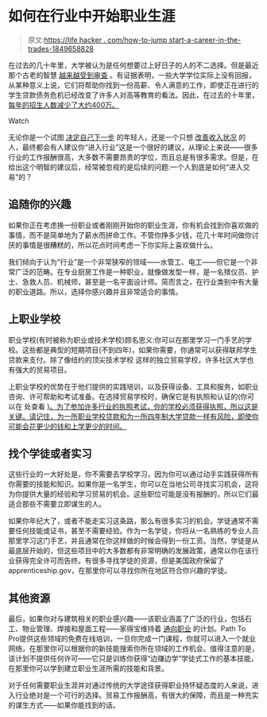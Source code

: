 # 如何在行业中开始职业生涯

> 原文:[https://life hacker . com/how-to-jump start-a-career-in-the-trades-1849658828](https://lifehacker.com/how-to-jumpstart-a-career-in-the-trades-1849658828)

在过去的几十年里，大学被认为是任何想要过上好日子的人的不二选择。但是最近那个古老的智慧 [越来越受到审查](https://money.com/is-college-worth-the-cost-report/) 。有证据表明，一些大学学位实际上没有回报，从某种意义上说，它们将帮助你找到一份高薪、令人满意的工作，即使正在进行的学生贷款债务危机已经改变了许多人对高等教育的看法。因此，在过去的十年里， [每年的招生人数减少了大约400万。](https://www.nbcnews.com/news/us-news/americans-are-increasingly-dubious-going-college-rcna40935#:~:text=There%20are%204%20million%20fewer,people%20straight%20into%20the%20workforce.) 

Watch

无论你是一个试图 [决定自己下一步](https://lifehacker.com/top-10-ways-to-find-your-career-path-1628537579) 的年轻人，还是一个只想 [改善收入状况](https://lifehacker.com/how-to-earn-six-figures-according-to-reddit-1847585166) 的人，最终都会有人建议你“进入行业”这是一个很好的建议，从理论上来说——很多行业的工作报酬很高，大多数不需要昂贵的学位，而且总是有很多需求。但是，在给出这个明智的建议后，经常被忽视的是后续的问题:一个人到底是如何“进入交易”的？

## 追随你的兴趣

如果你正在考虑换一份职业或者刚刚开始你的职业生涯，你有机会找到你喜欢做的事情，而不是简单地为了薪水而拼命工作。不管你挣多少钱，花几十年时间做你讨厌的事情是很糟糕的，所以花点时间考虑一下你实际上喜欢做什么。

我们倾向于认为“行业”是一个非常狭窄的领域——水管工、电工——但它是一个非常广泛的范畴。在专业厨房工作是一种职业，就像做发型一样，是一名殡仪员、护士、急救人员、机械师，甚至是一名平面设计师。简而言之，在行业类别中有大量的职业道路。所以，选择你感兴趣并且非常适合的事情。

## 上职业学校

职业学校(有时被称为职业或技术学校)顾名思义:你可以在那里学习一门手艺的学校。这些都是典型的短期项目(不到四年)，如果你需要，你通常可以获得联邦学生贷款来支付。除了像纽约的顶尖技术学校 这样的独立贸易学校，许多社区大学也有强大的贸易项目。

上职业学校的优势在于他们提供的实践培训，以及获得设备、工具和服务，如职业咨询、许可帮助和考试准备。在选择贸易学校时，确保它是有执照和认证的(你可以在 处查看 [)。为了参加许多行业的执照考试，你的学校必须获得执照，所以这是关键。请记住，为一所职业学校贷款和为一所四年制大学贷款一样有风险，即使你可能会花更少的钱和上学更少的时间。](https://www.ed.gov/accreditation)

## 找个学徒或者实习

这些行业的一大好处是，你不需要去学校学习，因为你可以通过动手实践获得所有你需要的技能和知识。如果你是一名学生，你可以在当地公司寻找实习机会，这将为你提供大量的经验和学习贸易的机会。这些职位可能是没有报酬的，所以它们最适合那些不需要立即谋生的人。

如果你年纪大了，或者不能走实习这条路，那么有很多实习的机会。学徒通常不需要任何技能或证书，甚至不需要经验。作为一名学徒，你将从一名熟练的专业人员那里学习这门手艺，并且通常在你这样做的时候会得到一份工资。当然，学徒是从最底层开始的，但这些项目中的大多数都有非常明确的发展政策，通常以你在该行业获得完全许可而告终。有很多寻找学徒的资源，但是美国政府保留了apprenticeship.gov，在那里你可以寻找你所在地区符合你兴趣的学徒。

## 其他资源

最后，如果你对与建筑相关的职业感兴趣——该职业涵盖了广泛的行业，包括石工、物业管理、焊接和屋面工程——家得宝维持着 [通向职业](https://www.pathtopro.com/) 的计划。Path To Pro提供这些领域的免费在线培训，一旦你完成一门课程，你就可以进入一个就业网络，在那里你可以根据你的新技能搜索你所在领域的工作机会。值得注意的是，该计划不提供任何许可——它只是训练你获得“边赚边学”学徒式工作的基本技能，在那里你可以学到建立职业生涯所需的技能和背景。

对于任何需要职业生涯并对通过传统的大学途径获得职业持怀疑态度的人来说，进入行业绝对是一个可行的选择。贸易工作报酬高，有很大的保障，而且是一种充实的谋生方式——如果你能找到的话。